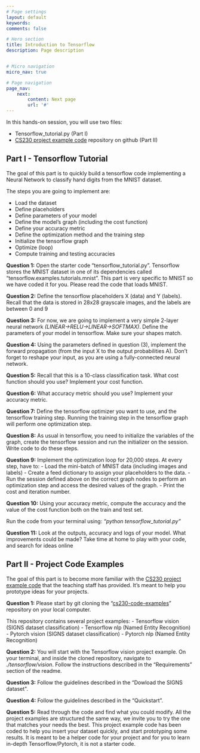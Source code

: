 ```yaml
---
# Page settings
layout: default
keywords:
comments: false

# Hero section
title: Introduction to Tensorflow
description: Page description


# Micro navigation
micro_nav: true

# Page navigation
page_nav:
    next:
        content: Next page
        url: '#'
---
```


In this hands-on session, you will use two files:
- Tensorflow_tutorial.py (Part I)
- [CS230 project example code](https://github.com/cs230-stanford/cs230-code-examples) repository on github (Part II)

## Part I - Tensorflow Tutorial

The goal of this part is to quickly build a tensorflow code implementing a Neural Network to classify hand digits from the MNIST dataset.

The steps you are going to implement are:
- Load the dataset
- Define placeholders
- Define parameters of your model
- Define the model’s graph (including the cost function)
- Define your accuracy metric
- Define the optimization method and the training step
- Initialize the tensorflow graph
- Optimize (loop)
- Compute training and testing accuracies

**Question 1:** ​Open the starter code “tensorflow_tutorial.py”. Tensorflow stores the MNIST dataset in one of its dependencies called “tensorflow.examples.tutorials.mnist”. This part is very specific to MNIST so we have coded it for you. Please read the code that loads MNIST.

**Question 2:** Define the tensorflow placeholders X (data) and Y (labels). Recall that the data is stored in 28x28 grayscale images, and the labels are between 0 and 9

**Question 3:** For now, we are going to implement a very simple 2-layer neural network *(LINEAR->RELU->LINEAR->SOFTMAX)*. Define the parameters of your model in tensorflow. Make sure your shapes match.

**Question 4:** Using the parameters defined in question (3), implement the forward propagation (from the input X to the output probabilities A). Don’t forget to reshape your input, as you are using a fully-connected neural network.

**Question 5:** Recall that this is a 10-class classification task. What cost function should you use? Implement your cost function.

**Question 6:** What accuracy metric should you use? Implement your accuracy metric.

**Question 7:** Define the tensorflow optimizer you want to use, and the tensorflow training step. Running the training step in the tensorflow graph will perform one optimization step.

**Question 8:** As usual in tensorflow, you need to initialize the variables of the graph, create the tensorflow session and run the initializer on the session. Write code to do these steps.

**Question 9:** Implement the optimization loop for 20,000 steps. At every step, have to:
    - Load the mini-batch of MNIST data (including images and labels)
    - Create a feed dictionary to assign your placeholders to the data.
    - Run the session defined above on the correct graph nodes to perform an optimization step and access the desired values of the graph.
    - Print the cost and iteration number.

**Question 10:** Using your accuracy metric, compute the accuracy and the value of the cost function both on the train and test set.

Run the code from your terminal using: *“python tensorflow_tutorial.py”* 

**Question 11:** Look at the outputs, accuracy and logs of your model. What improvements could be made? Take time at home to play with your code, and search for ideas online

## Part II - Project Code Examples

The goal of this part is to become more familiar with the [CS230 project example code](https://github.com/cs230-stanford/cs230-code-examples) that the
teaching staff has provided. It’s meant to help you prototype ideas for your projects.

**Question 1:**  Please start by git cloning the “[cs230-code-examples](https://github.com/cs230-stanford/cs230-code-examples)” repository on your local computer.

This repository contains several project examples:
    - Tensorflow vision (SIGNS dataset classification)
    - Tensorflow nlp (Named Entity Recognition)
    - Pytorch vision (SIGNS dataset classification)
    - Pytorch nlp (Named Entity Recognition)

**Question 2:** You will start with the Tensorflow vision project example. On your terminal, and inside the cloned repository, navigate to *./tensorflow/vision*. Follow the instructions described in the “Requirements” section of the readme.

**Question 3:** Follow the guidelines described in the “Dowload the SIGNS dataset".

**Question 4:** Follow the guidelines described in the “Quickstart”.

**Question 5:** Read through the code and find what you could modify. All the project examples are structured the same way, we invite you to try the one that matches your needs the best. This project example code has been coded to help you insert your dataset quickly, and start prototyping some results. It is meant to be a helper code for your project and for you to learn in-depth Tensorflow/Pytorch, it is not a starter code.
